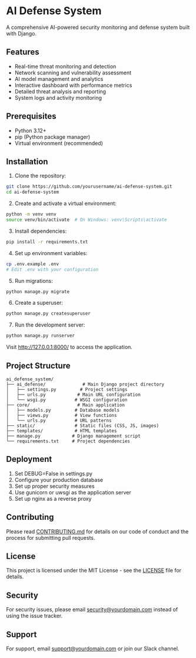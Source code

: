 # AI Defense System

A comprehensive AI-powered security monitoring and defense system built with Django.

## Features

- Real-time threat monitoring and detection
- Network scanning and vulnerability assessment
- AI model management and analytics
- Interactive dashboard with performance metrics
- Detailed threat analysis and reporting
- System logs and activity monitoring

## Prerequisites

- Python 3.12+
- pip (Python package manager)
- Virtual environment (recommended)

## Installation

1. Clone the repository:
```bash
git clone https://github.com/yourusername/ai-defense-system.git
cd ai-defense-system
```

2. Create and activate a virtual environment:
```bash
python -m venv venv
source venv/bin/activate  # On Windows: venv\Scripts\activate
```

3. Install dependencies:
```bash
pip install -r requirements.txt
```

4. Set up environment variables:
```bash
cp .env.example .env
# Edit .env with your configuration
```

5. Run migrations:
```bash
python manage.py migrate
```

6. Create a superuser:
```bash
python manage.py createsuperuser
```

7. Run the development server:
```bash
python manage.py runserver
```

Visit http://127.0.0.1:8000/ to access the application.

## Project Structure

```
ai_defense_system/
├── ai_defense/              # Main Django project directory
│   ├── settings.py         # Project settings
│   ├── urls.py            # Main URL configuration
│   └── wsgi.py           # WSGI configuration
├── core/                  # Main application
│   ├── models.py         # Database models
│   ├── views.py          # View functions
│   └── urls.py           # URL patterns
├── static/               # Static files (CSS, JS, images)
├── templates/            # HTML templates
├── manage.py            # Django management script
└── requirements.txt     # Project dependencies
```

## Deployment

1. Set DEBUG=False in settings.py
2. Configure your production database
3. Set up proper security measures
4. Use gunicorn or uwsgi as the application server
5. Set up nginx as a reverse proxy

## Contributing

Please read [CONTRIBUTING.md](CONTRIBUTING.md) for details on our code of conduct and the process for submitting pull requests.

## License

This project is licensed under the MIT License - see the [LICENSE](LICENSE) file for details.

## Security

For security issues, please email security@yourdomain.com instead of using the issue tracker.

## Support

For support, email support@yourdomain.com or join our Slack channel.
